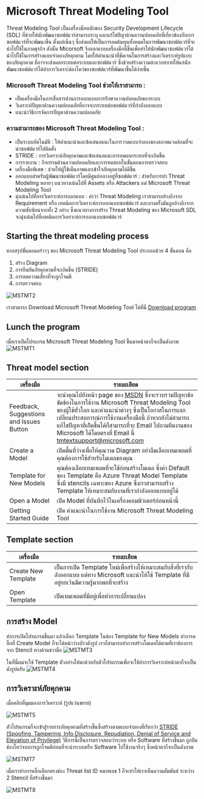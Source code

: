 # **Microsoft Threat Modeling Tool**
Threat Modeling Tool เป็นเครื่องมือหลักของ Security Development Lifecycle (SDL) ที่ช่วยให้นักพัฒนาซอฟต์แวร์สามารถระบุ และแก้ไขปัญาด้านความปลอดภัยที่เกี่ยวข้องกับการซอฟต์แวร์ที่จะพัฒนาขึ้น ตั้งแต่เนิ่นๆ ซึ่งส่งผลให้เป็นการลดต้นทุนทั้งหมดในการพัฒนาซอฟต์แวร์ที่จะนำไปใช้ในภาคธุรกิจ ดังนั้น Micorsoft จึงออกแบบเครื่องมือนี้ขึ้นเพื่อทำให้นักพัฒนาซอฟต์แวร์ได้นำไปใช้ในการสร้างแบบจำลองภัยคุกคาม โดยให้คำแนะนำที่ชัดเจนในการสร้างและวิเคราะห์รูปแบบของภัยคุกคาม ที่อาจจะส่งผลกระทบต่อระบบและซอฟต์แวร์ ซึ่งช่วยสร้างความสะดวกสบายให้แก่นักพัฒนาซอฟต์แวร์ได้ทำการวิเคราะ์ช่องโหว่ของซอฟต์แวร์ที่พัฒนาขึ้นได้ง่ายขึ้น
### **Microsoft Threat Modeling Tool ช่วยให้เราสามารถ :**
* เป็นเครื่องมือในการสื่อสารด้านการออกแบบการรักษาความปลอดภัยของระบบ
* วิเคราะห์ปัญหาด้านความปลอดภัยที่อาจจะกระทบต่อซอฟต์แวร์ที่กำลังออกแบบ
* แนะนำวิธีการจัดการปัญหาด้านความปลอดภัย
### **ความสามารถของ Microsoft Threat Modeling Tool :**
* เป็นระบบอัตโนมัติ : ให้คำแนะนำและข้อเสนอแนะในการวาดแบบจำลองของสภาพแวดล้อมที่จะนำซอฟต์แวร์ไปติดตั้ง
* STRIDE : การวิเคราะห์ภัยคุกคามและข้อเสนอแนะการลดผลกระทบที่จะเกิดขึ้น
* การรายงาน : กิจกรรมด้านความปลอดภัยและการทดสอบในขั้นตอนการตรวจสอบ
* เครื่องมือพิเศษ : ช่วยให้ผู้ใช้เห็นภาพและเข้าใจภัยคุกคามได้ดีขึ้น
* ออกแบบสำหรับผู้พัฒนาซอฟต์แวร์โดยมีศูนย์กลางอยู่ที่ซอฟต์แวร์ : สำหรับการทำ Threat Modeling หลายๆ แนวทางเน้นไปที่ Assets หรือ Attackers แต่ Microsoft Threat Modeling Tool 
* มุ่งเน้นไปที่การวิเคราะห์การออกแบบ : คำว่า Threat Modeling เราสามารถอ้างอิงจาก Requirement หรือ เทคนิคการวิเคราะห์การออกแบบซอฟต์แวร์ และบางครั้งมันถูกอ้างอิงจากความซับซ้อนจากทั้ง 2 อย่าง ซึ่งแนวทางการสร้าง Threat Modeling ของ Microsoft SDL จะมุ่งเน้นไปที่เทคนิคการวิเคราะห์การออกแบบซอฟต์แวร์ 
## **Starting the threat modeling process**
หากสรุปขั้นตอนคร่าวๆ ของ Microsoft Threat Modeling Tool ประกอบด้วย 4 ขั้นตอน คือ
1. สร้าง Diagram
2. การยืนยันภัยคุกคามที่จะเกิดขึ้น (STRIDE)
3. การลดความเสี่ยงที่จะถูกโจมตี
4. การตรวจสอบ

![MSTMT2](https://github.com/peegonggoy/peegonggoy.github.io/blob/main/ThreatModeling/Pic/MSTMT2.png?raw=true)

เราสามารถ Download Microsoft Threat Modeling Tool ได้ที่นี่ [Download program](https://aka.ms/threatmodelingtool) 

## **Lunch the program**
เมื่อเราเปิดโปรแกรม Microsoft Threat Modeling Tool ขึ้นมาหน้าตาก็จะเป็นดังภาพ
![MSTMT1](https://github.com/peegonggoy/peegonggoy.github.io/blob/main/ThreatModeling/Pic/MSTMT1.png?raw=true)

## **Threat model section**
|เครื่องมือ|รายละเอียด|
|------|-------|
|Feedback, Suggestions and Issues Button|จะนำคุณไปยังหน้า page ของ [MSDN](https://social.msdn.microsoft.com/Forums/en-US/home?forum=sdlprocess) ซึ่งจะรวบรวมปัญหาข้อขัดข้องในการใช้งาน Microsoft Threat Modeling Tool ของผู้ใช้ทั่วโลก และคำแนะนำต่างๆ ซึ่งเป็นโอกาสในการแลกเปลี่ยนประสบการณ์การใช้งานเครื่องมือนี้  ถ้าหากยังไม่สามารถแก้ไขปัญหาที่เกิิดขึ้นได้ก็สามารถที่จะ Email ไปถามทีมงานของ Microsoft ได้โดยตรงที่ Email นี้ tmtextsupport@microsoft.com|
|Create a Model|เปิดพื้นที่ว่างเพื่อให้คุณวาด Diagram อย่าลืมเลือกเทมเพลตที่คุณต้องการใช้สำหรับโมเดลของคุณ|
|Template for New Models|คุณต้องเลือกเทมเพลตที่จะใช้ก่อนสร้างโมเดล ซึ่งค่า Default ของ Template คือ Azure Threat Model Template ซึ่งมี stencils เฉพาะของ Azure ซึ่งเราสามารถสร้าง Template ให้เหมาะสมกับงานที่เรากำลังออกแบบอยู่ได้|
|Open a Model|เปิด Model ที่บันทึกไว้ในเครื่องคอมพิวเตอร์ก่อนหน้านี้|
|Getting Started Guide|เปิด คำแนะนำในการใช้งาน Microsoft Threat Modeling Tool|

## **Template section**
|เครื่องมือ|รายละเอียด|
|------|-------|
|Create New Template|เป็นการเปิด Template ใหม่เพื่อสร้างให้เหมาะสมกับสิ่งที่เรากับลังออกแบบ แต่ทาง Microsoft แนะนำให้ใช้ Template ที่มีอยู่ยกเว้นมีความรู้มากพอที่จะสร้าง|
|Open Template|เปิดเทมเพลตที่มีอยู่เพื่อทำการเปลี่ยนแปลง|

## **การสร้าง Model**
ทำการเปิดโปรแกรมขึ้นมา แล้วเลือก Template ในช่อง Template for New Models ทำการคลิ๊กที่ Create Model ก็จะได้หน้าว่างป่าวดังรูป เราก็สามารถทำการสร้างโมเดลได้ตามที่เราต้องการจาก Stencil ทางด้านขวามือ
![MSTMT3](https://github.com/peegonggoy/peegonggoy.github.io/blob/main/ThreatModeling/Pic/MSTMT3.png?raw=true)

ในที่นี่ผมจะใช้ Template ตัวอย่างให้มาด้วยกับตัวโปรแกรมเพื่อจะใช้ทำการวิเคราะห์หน้าตาก็จะเป็นดังรูปครับ
![MSTMT4](https://github.com/peegonggoy/peegonggoy.github.io/blob/main/ThreatModeling/Pic/MSTMT4.png?raw=true)
## **การวิเคราะห์ภัยคุกคาม**
เมื่อคลิกที่มุมมองการวิเคราะห์ (รูปแว่นขยาย)

![MSTMT5](https://github.com/peegonggoy/peegonggoy.github.io/blob/main/ThreatModeling/Pic/MSTMT5.png?raw=true)

ตัวโปรแกรมก็จะเข้าสู่รายการภัยคุกคามที่สร้างขึ้นซึ่งสร้างตามแบบจำลองที่เรียกว่า [STRIDE (Spoofing, Tampering, Info Disclosure, Repudiation, Denial of Service and Elevation of Privilege)](https://en.wikipedia.org/wiki/STRIDE_(security)) วิธีการนี้เป็นการตรวจสอบว่าระบบ หรือ Software ที่สร้างขึ้นมา ถูกปิดช่องโหว่จากการถูกโจมตีก่อนที่จะนำระบบหรือ Software ไปใช้งานจริงๆ ซึ่งหน้าตาก็จะเป็นดังภาพ

![MSTMT7](https://github.com/peegonggoy/peegonggoy.github.io/blob/main/ThreatModeling/Pic/MSTMT7.png?raw=true)

เมื่อเราทำการคลิ๊กเลือกตรงช่อง Threat list ID หมายเลข 1 ก็จะทำให้เราเห็นความสัมพันธ์ ระหว่าง 2 Stencil ที่สร้างขึ้นมา

![MSTMT8](https://github.com/peegonggoy/peegonggoy.github.io/blob/main/ThreatModeling/Pic/MSTMT8.png?raw=true)
